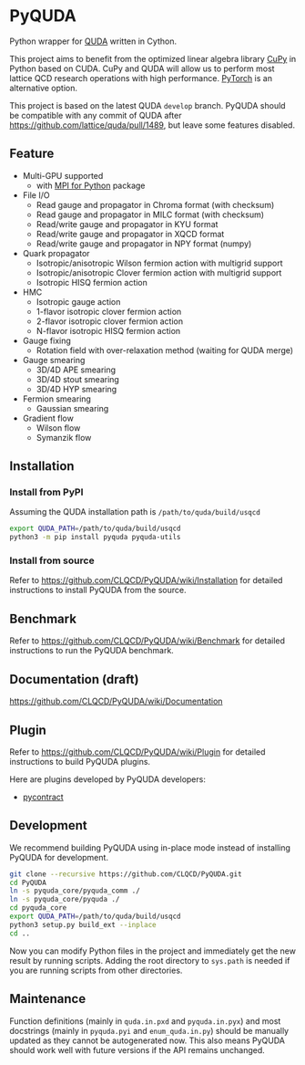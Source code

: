 # PyQUDA

Python wrapper for [QUDA](https://github.com/lattice/quda) written in Cython.

This project aims to benefit from the optimized linear algebra library [CuPy](https://cupy.dev/) in Python based on CUDA. CuPy and QUDA will allow us to perform most lattice QCD research operations with high performance. [PyTorch](https://pytorch.org/) is an alternative option.

This project is based on the latest QUDA `develop` branch. PyQUDA should be compatible with any commit of QUDA after https://github.com/lattice/quda/pull/1489, but leave some features disabled.

## Feature

- Multi-GPU supported
  - with [MPI for Python](https://mpi4py.readthedocs.io/en/stable/) package
- File I/O
  - Read gauge and propagator in Chroma format (with checksum)
  - Read gauge and propagator in MILC format (with checksum)
  - Read/write gauge and propagator in KYU format
  - Read/write gauge and propagator in XQCD format
  - Read/write gauge and propagator in NPY format (numpy)
- Quark propagator
  - Isotropic/anisotropic Wilson fermion action with multigrid support
  - Isotropic/anisotropic Clover fermion action with multigrid support
  - Isotropic HISQ fermion action
- HMC
  - Isotropic gauge action
  - 1-flavor isotropic clover fermion action
  - 2-flavor isotropic clover fermion action
  - N-flavor isotropic HISQ fermion action
- Gauge fixing
  - Rotation field with over-relaxation method (waiting for QUDA merge)
- Gauge smearing
  - 3D/4D APE smearing
  - 3D/4D stout smearing
  - 3D/4D HYP smearing
- Fermion smearing
  - Gaussian smearing
- Gradient flow
  - Wilson flow
  - Symanzik flow

## Installation

### Install from PyPI

Assuming the QUDA installation path is `/path/to/quda/build/usqcd`

```bash
export QUDA_PATH=/path/to/quda/build/usqcd
python3 -m pip install pyquda pyquda-utils
```

### Install from source

Refer to https://github.com/CLQCD/PyQUDA/wiki/Installation for detailed instructions to install PyQUDA from the source.

## Benchmark

Refer to https://github.com/CLQCD/PyQUDA/wiki/Benchmark for detailed instructions to run the PyQUDA benchmark.

## Documentation (draft)

https://github.com/CLQCD/PyQUDA/wiki/Documentation

## Plugin

Refer to https://github.com/CLQCD/PyQUDA/wiki/Plugin for detailed instructions to build PyQUDA plugins.

Here are plugins developed by PyQUDA developers:
- [pycontract](https://github.com/CLQCD/contract)

## Development

We recommend building PyQUDA using in-place mode instead of installing PyQUDA for development.

```bash
git clone --recursive https://github.com/CLQCD/PyQUDA.git
cd PyQUDA
ln -s pyquda_core/pyquda_comm ./
ln -s pyquda_core/pyquda ./
cd pyquda_core
export QUDA_PATH=/path/to/quda/build/usqcd
python3 setup.py build_ext --inplace
cd ..
```

Now you can modify Python files in the project and immediately get the new result by running scripts. Adding the root directory to `sys.path` is needed if you are running scripts from other directories.

## Maintenance

Function definitions (mainly in `quda.in.pxd` and `pyquda.in.pyx`) and most docstrings (mainly in `pyquda.pyi` and `enum_quda.in.py`) should be manually updated as they cannot be autogenerated now. This also means PyQUDA should work well with future versions if the API remains unchanged.
